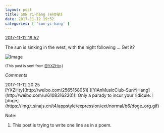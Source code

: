 ```yaml
---
layout: post
title: SUN Yi-hang (孙亦航)
date: 2017-11-12 19:52
categories: [ 'sun-yi-hang' ]
---
```


<div class="weibo-info">
  <a href="https://weibo.com/2565158051/FuM9Ov3KM">2017-11-12 19:52</a>
</div>

The sun is sinking in the west, with the night following … Get it?

<!-- more -->

![Image](https://wx3.sinaimg.cn/mw690/98e534a3gy1flfjol4e6gj22c02c0b29.jpg)

<small>(This post is sent from [@YXZHty](http://weibo.com/2565158051).)</small>

*Comments*

<div class="weibo-info">2017-11-12 20:25</div>
[YXZHty](http://weibo.com/2565158051) ([YiAnMusicClub-SunYiHang](http://weibo.com/u/6108316220)): Only a parady to incur your ridicule. ![doge](https://img.t.sinajs.cn/t4/appstyle/expression/ext/normal/b6/doge_org.gif)

Note:
1. This post is trying to write one line as in a poem.
